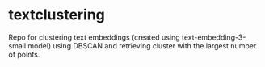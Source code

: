 # textclustering
Repo for clustering text embeddings (created using text-embedding-3-small model) using DBSCAN and retrieving cluster with the largest number of points.
